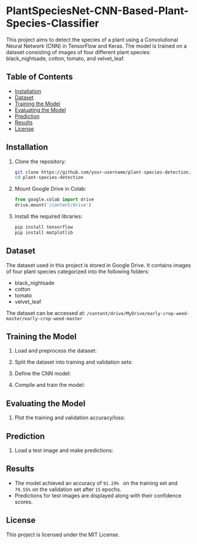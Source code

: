# PlantSpeciesNet-CNN-Based-Plant-Species-Classifier

This project aims to detect the species of a plant using a Convolutional Neural Network (CNN) in TensorFlow and Keras. The model is trained on a dataset consisting of images of four different plant species: black_nightsade, cotton, tomato, and velvet_leaf.

## Table of Contents
- [Installation](#installation)
- [Dataset](#dataset)
- [Training the Model](#training-the-model)
- [Evaluating the Model](#evaluating-the-model)
- [Prediction](#prediction)
- [Results](#results)
- [License](#license)

## Installation

1. Clone the repository:
    ```bash
    git clone https://github.com/your-username/plant-species-detection.git
    cd plant-species-detection
    ```

2. Mount Google Drive in Colab:
    ```python
    from google.colab import drive
    drive.mount('/content/drive')
    ```

3. Install the required libraries:
    ```bash
    pip install tensorflow
    pip install matplotlib
    ```

## Dataset

The dataset used in this project is stored in Google Drive. It contains images of four plant species categorized into the following folders:
- black_nightsade
- cotton
- tomato
- velvet_leaf

The dataset can be accessed at: `/content/drive/MyDrive/early-crop-weed-master/early-crop-weed-master`

## Training the Model

1. Load and preprocess the dataset:

2. Split the dataset into training and validation sets:
   
3. Define the CNN model:

4. Compile and train the model:
   
## Evaluating the Model

1. Plot the training and validation accuracy/loss:
   
## Prediction

1. Load a test image and make predictions:
   
## Results

- The model achieved an accuracy of `91.29% ` on the training set and `79.55%` on the validation set after `15` epochs.
- Predictions for test images are displayed along with their confidence scores.

## License

This project is licensed under the MIT License.

